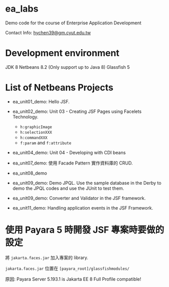 # ea_labs
Demo code for the course of Enterprise Application Development

Contact Info: hychen39@gm.cyut.edu.tw

# Development environment
JDK 8
Netbeans 8.2 (Only support up to Java 8)
Glassfish 5


# List of Netbeans Projects

- ea_unit01_demo: Hello JSF.

- ea_unit02_demo: Unit 03 - Creating JSF Pages using Facelets Technology.
  - `h:graphicImage`
  - `h:selectionXXX`
  - `h:commandXXX`
  - `f:param` and `f:attribute`

- ea_unit04_demo: Unit 04 - Developing with CDI beans

- ea_unit07_demo: 使用 Facade Pattern 實作資料庫的 CRUD.

- ea_unit08_demo

- ea_unit09_demo: Demo JPQL. Use the sample database in the Derby to demo the JPQL codes and use the JUnit to test them.
  
- ea_unit09_demo: Converter and Validator in the JSF framework.
  
- ea_unit11_demo: Handling application events in the JSF Framework.

# 使用 Payara 5 時開發 JSF 專案時要做的設定

將 `jakarta.faces.jar` 加入專案的 library.

`jakarta.faces.jar` 位置在 `[payara_root]/glassfishmodules/`

原因: Payara Server 5.193.1 is Jakarta EE 8 Full Profile compatible!

